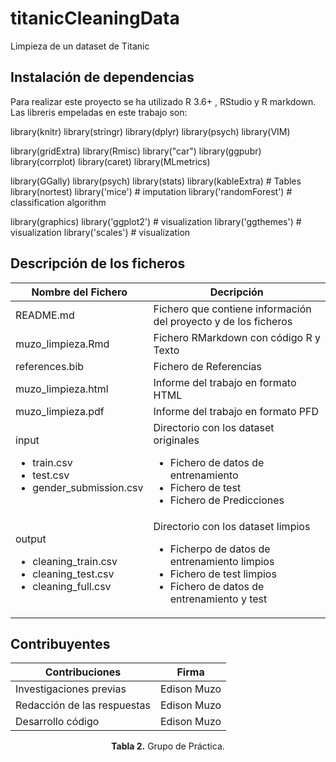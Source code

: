 # titanicCleaningData

Limpieza de un dataset de Titanic

## Instalación de dependencias
Para realizar este proyecto se ha utilizado R 3.6+ , RStudio y R markdown.
Las libreris empeladas en este trabajo son:

library(knitr)
library(stringr)
library(dplyr)
library(psych)
library(VIM)

library(gridExtra)
library(Rmisc)
library("car")
library(ggpubr)
library(corrplot)
library(caret)
library(MLmetrics)

library(GGally)
library(psych)
library(stats)
library(kableExtra) # Tables
library(nortest)
library('mice') # imputation
library('randomForest') # classification algorithm

library(graphics)
library('ggplot2') # visualization
library('ggthemes') # visualization
library('scales') # visualization


## Descripción de los ficheros
| Nombre del Fichero | Decripción |
|--------------------|------------|
| README.md	| Fichero que contiene información del proyecto y de los ficheros|
| muzo_limpieza.Rmd  | Fichero RMarkdown con código R y Texto |
| references.bib	   | Fichero de Referencias |
| muzo_limpieza.html	| Informe del trabajo en formato HTML |
| muzo_limpieza.pdf	| Informe del trabajo en formato PFD |
| input <ul><li>train.csv</il><li>test.csv</il><li>gender_submission.csv</il></ul>| Directorio con los dataset originales <ul><li>Fichero de datos de entrenamiento</il><li>Fichero de test</il><li>Fichero de Predicciones</il></ul>|
| output <ul><li>cleaning_train.csv</il><li>cleaning_test.csv</il><li>cleaning_full.csv</il></ul> | Directorio con los dataset limpios <ul><li>Ficherpo de datos de entrenamiento limpios</il><li>Fichero de test limpios</il><li>Fichero de datos de entrenamiento y test</il></ul>||

## Contribuyentes

| Contribuciones              | Firma                      |
|-----------------------------|----------------------------|
| Investigaciones previas     | Edison Muzo                |
| Redacción de las respuestas | Edison Muzo                |
| Desarrollo código           | Edison Muzo                |
<p align="center">
   <b>Tabla 2.</b> Grupo de Práctica.
</p>
